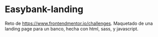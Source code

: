 # Easybank-landing
Reto de https://www.frontendmentor.io/challenges.
Maquetado de una landing page para un banco, hecha con html, sass, y javascript.
